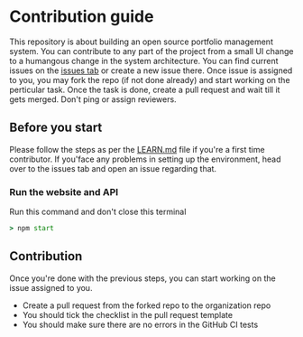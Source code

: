 # Contribution guide

This repository is about building an open source portfolio management system. You can contribute to any part of the project from a small UI change to a humangous change in the system architecture. You can find current issues on the [issues tab](https://github.com/Portfolio-Shop/portfolioshop/issues) or create a new issue there. Once issue is assigned to you, you may fork the repo (if not done already) and start working on the perticular task. Once the task is done, create a pull request and wait till it gets merged. Don't ping or assign reviewers.

## Before you start

Please follow the steps as per the [LEARN.md](https://github.com/Portfolio-Shop/portfolioshop/blob/master/LEARN.md) file if you're a first time contributor. If you'face any problems in setting up the environment, head over to the issues tab and open an issue regarding that.

### Run the website and API

Run this command and don't close this terminal

```cmd
> npm start
```

## Contribution

Once you're done with the previous steps, you can start working on the issue assigned to you.

- Create a pull request from the forked repo to the organization repo
- You should tick the checklist in the pull request template
- You should make sure there are no errors in the GitHub CI tests
